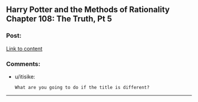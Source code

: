 ## Harry Potter and the Methods of Rationality Chapter 108: The Truth, Pt 5

### Post:

[Link to content]()

### Comments:

- u/itisike:
  ```
  What are you going to do if the title is different?
  ```

---

